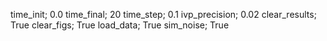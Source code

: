 time_init; 0.0
time_final; 20
time_step; 0.1
ivp_precision; 0.02
clear_results; True
clear_figs; True
load_data; True
sim_noise; True